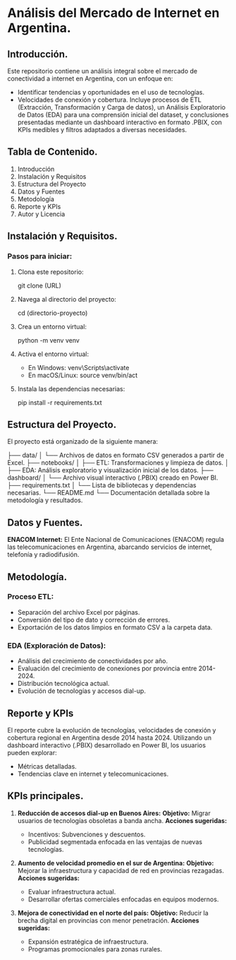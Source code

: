 # Análisis del Mercado de Internet en Argentina.

## Introducción.
Este repositorio contiene un análisis integral sobre el mercado de conectividad a internet en Argentina, con un enfoque en:

- Identificar tendencias y oportunidades en el uso de tecnologías.
- Velocidades de conexión y cobertura. Incluye procesos de ETL (Extracción, Transformación y Carga de datos), un Análisis Exploratorio de Datos (EDA) para una comprensión inicial del dataset, y conclusiones presentadas mediante un dashboard interactivo en formato .PBIX, con KPIs medibles y filtros adaptados a diversas necesidades.

## Tabla de Contenido.

1. Introducción
2. Instalación y Requisitos
3. Estructura del Proyecto
4. Datos y Fuentes
5. Metodología
6. Reporte y KPIs
7. Autor y Licencia

## Instalación y Requisitos.

### Pasos para iniciar:
1. Clona este repositorio:

    git clone (URL)

2. Navega al directorio del proyecto:

    cd (directorio-proyecto)

3. Crea un entorno virtual:

    python -m venv venv

4. Activa el entorno virtual:

    - En Windows: venv\Scripts\activate
    - En macOS/Linux: source venv/bin/act

5. Instala las dependencias necesarias:

    pip install -r requirements.txt

## Estructura del Proyecto.
El proyecto está organizado de la siguiente manera:

├── data/
│   └── Archivos de datos en formato CSV generados a partir de Excel.
├── notebooks/
│   ├── ETL: Transformaciones y limpieza de datos.
│   ├── EDA: Análisis exploratorio y visualización inicial de los datos.
├── dashboard/
│   └── Archivo visual interactivo (.PBIX) creado en Power BI.
├── requirements.txt
│   └── Lista de bibliotecas y dependencias necesarias.
└── README.md
    └── Documentación detallada sobre la metodología y resultados.

## Datos y Fuentes.

**ENACOM Internet:**
El Ente Nacional de Comunicaciones (ENACOM) regula las telecomunicaciones en Argentina, abarcando servicios de internet, telefonía y radiodifusión.

## Metodología.

### Proceso ETL:
- Separación del archivo Excel por páginas.
- Conversión del tipo de dato y corrección de errores.
- Exportación de los datos limpios en formato CSV a la carpeta data.

### EDA (Exploración de Datos):
- Análisis del crecimiento de conectividades por año.
- Evaluación del crecimiento de conexiones por provincia entre 2014-2024.
- Distribución tecnológica actual.
- Evolución de tecnologías y accesos dial-up.

## Reporte y KPIs
El reporte cubre la evolución de tecnologías, velocidades de conexión y cobertura regional en Argentina desde 2014 hasta 2024. Utilizando un dashboard interactivo (.PBIX) desarrollado en Power BI, los usuarios pueden explorar:
- Métricas detalladas.
- Tendencias clave en internet y telecomunicaciones.

## KPIs principales.

1. **Reducción de accesos dial-up en Buenos Aires:**
    **Objetivo:** Migrar usuarios de tecnologías obsoletas a banda ancha.
    **Acciones sugeridas:**
    - Incentivos: Subvenciones y descuentos.
    - Publicidad segmentada enfocada en las ventajas de nuevas tecnologías.

2. **Aumento de velocidad promedio en el sur de Argentina:**
    **Objetivo:** Mejorar la infraestructura y capacidad de red en provincias rezagadas.
    **Acciones sugeridas:**
    - Evaluar infraestructura actual.
    - Desarrollar ofertas comerciales enfocadas en equipos modernos.

3. **Mejora de conectividad en el norte del país:**
    **Objetivo:** Reducir la brecha digital en provincias con menor penetración.
    **Acciones sugeridas:**
    - Expansión estratégica de infraestructura.
    - Programas promocionales para zonas rurales.
